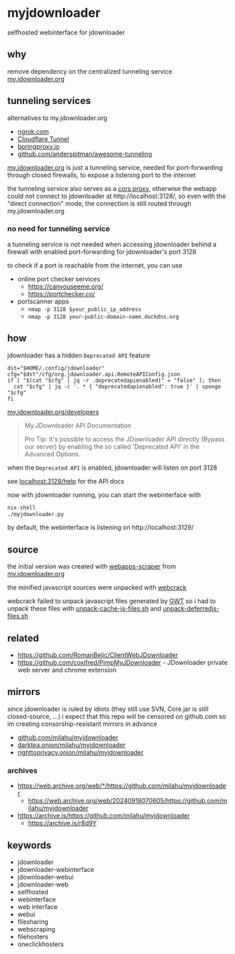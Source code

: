 # myjdownloader

selfhosted webinterface for jdownloader



## why

remove dependency on the centralized tunneling service
[my.jdownloader.org](https://my.jdownloader.org/)



## tunneling services

alternatives to my.jdownloader.org

- [ngrok.com](https://ngrok.com/)
- [Cloudflare Tunnel](https://developers.cloudflare.com/cloudflare-one/connections/connect-networks/)
- [boringproxy.io](https://boringproxy.io/)
- [github.com/anderspitman/awesome-tunneling](https://github.com/anderspitman/awesome-tunneling)

[my.jdownloader.org](https://my.jdownloader.org/)
is just a tunneling service,
needed for port-forwarding through closed firewalls,
to expose a listening port to the internet

the tunneling service also serves as a [cors proxy](https://github.com/topics/cors-proxy),
otherwise the webapp could not connect to jdownloader at http://localhost:3128/,
so even with the "direct connection" mode, the connection is still routed through my.jdownloader.org



### no need for tunneling service

a tunneling service is not needed when accessing jdownloader
behind a firewall with enabled port-forwarding for jdownloader's port 3128

to check if a port is reachable from the internet, you can use

- online port checker services
  - https://canyouseeme.org/
  - https://portchecker.co/
- portscanner apps
  - `nmap -p 3128 $your_public_ip_address`
  - `nmap -p 3128 your-public-domain-name.duckdns.org`



## how

jdownloader has a hidden `Deprecated API` feature

```
dst="$HOME/.config/jdownloader"
cfg="$dst"/cfg/org.jdownloader.api.RemoteAPIConfig.json
if [ "$(cat "$cfg" | jq -r .deprecatedapienabled)" = "false" ]; then
  cat "$cfg" | jq -c '. * { "deprecatedapienabled": true }' | sponge "$cfg"
fi
```

[my.jdownloader.org/developers](https://my.jdownloader.org/developers/)

<blockquote>

My.JDownloader API Documentation

Pro Tip: It's possible to access the JDownloader API directly (Bypass our server)
by enabling the so called 'Deprecated API' in the Advanced Options.

</blockquote>

when the `Deprecated API` is enabled,
jdownloader will listen on port 3128

see [localhost:3128/help](http://localhost:3128/help) for the API docs

now with jdownloader running, you can start the webinterface with

```sh
nix-shell
./myjdownloader.py
```

by default, the webinterface is listening on http://localhost:3129/



## source

the initial version was created
with [webapps-scraper](https://github.com/milahu/webapps-scraper)
from [my.jdownloader.org](https://my.jdownloader.org/)

the minified javascript sources were unpacked with [webcrack](https://github.com/j4k0xb/webcrack)

webcrack failed to unpack javascript files generated by [GWT](https://www.gwtproject.org/)
so i had to unpack these files with
[unpack-cache-js-files.sh](scripts/unpack-cache-js-files.sh)
and
[unpack-deferredjs-files.sh](scripts/unpack-deferredjs-files.sh)



## related

- https://github.com/RomanBelic/ClientWebJDownloader
- https://github.com/coxifred/PimpMyJDownloader - JDownloader private web server and chrome extension



## mirrors

since jdownloader is ruled by idiots (they still use SVN, Core.jar is still closed-source, ...)
i expect that this repo will be censored on github.com
so im creating consorship-resistant mirrors in advance

- [github.com/milahu/myjdownloader](https://github.com/milahu/myjdownloader)
- [darktea.onion/milahu/myjdownloader](http://it7otdanqu7ktntxzm427cba6i53w6wlanlh23v5i3siqmos47pzhvyd.onion/milahu/myjdownloader)
- [righttoprivacy.onion/milahu/myjdownloader](http://gg6zxtreajiijztyy5g6bt5o6l3qu32nrg7eulyemlhxwwl6enk6ghad.onion/milahu/myjdownloader)



### archives

- https://web.archive.org/web/*/https://github.com/milahu/myjdownloader
  - https://web.archive.org/web/20240918070605/https://github.com/milahu/myjdownloader
- https://archive.is/https://github.com/milahu/myjdownloader
  - https://archive.is/r8d9Y



## keywords

- jdownloader
- jdownloader-webinterface
- jdownloader-webui
- jdownloader-web
- selfhosted
- webinterface
- web interface
- webui
- filesharing
- webscraping
- filehosters
- oneclickhosters
